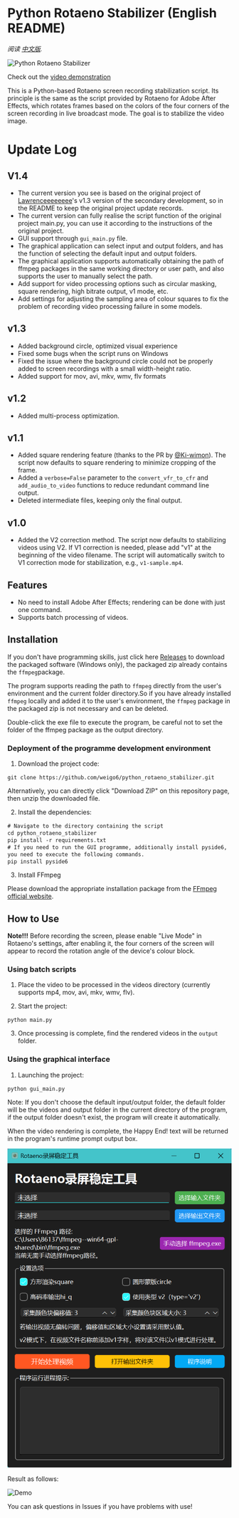 # Python Rotaeno Stabilizer (English README)

*阅读 [中文版](README.md).*

![Python Rotaeno Stabilizer](images/cover.jpg)

Check out
the [video demonstration](https://www.bilibili.com/video/BV1bc411f7fK/?share_source=copy_web&vd_source=9e94008dbf76e399a164028430118348)

This is a Python-based Rotaeno screen recording stabilization script. Its principle is the same as the script provided
by Rotaeno for Adobe After Effects, which rotates frames based on the colors of the four corners of the screen recording
in live broadcast mode. The goal is to stabilize the video image.

# Update Log

## V1.4

- The current version you see is based on the original project of [Lawrenceeeeeeee](https://github.com/Lawrenceeeeeeee/python_rotaeno_stabilizer)'s v1.3 version of the secondary development, so in the README to keep the original project update records.
- The current version can fully realise the script function of the original project main.py, you can use it according to the instructions of the original project.
- GUI support through `gui_main.py` file.
- The graphical application can select input and output folders, and has the function of selecting the default input and output folders.
- The graphical application supports automatically obtaining the path of ffmpeg packages in the same working directory or user path, and also supports the user to manually select the path.
- Add support for video processing options such as circular masking, square rendering, high bitrate output, v1 mode, etc.
- Add settings for adjusting the sampling area of colour squares to fix the problem of recording video processing failure in some models.

## v1.3

- Added background circle, optimized visual experience
- Fixed some bugs when the script runs on Windows
- Fixed the issue where the background circle could not be properly added to screen recordings with a small width-height ratio.
- Added support for mov, avi, mkv, wmv, flv formats

## v1.2

- Added multi-process optimization.

## v1.1

- Added square rendering feature (thanks to the PR by [@Ki-wimon](https://github.com/Ki-wimon)). The script now defaults
  to square rendering to minimize cropping of the frame.
- Added a `verbose=False` parameter to the `convert_vfr_to_cfr` and `add_audio_to_video` functions to reduce redundant
  command line output.
- Deleted intermediate files, keeping only the final output.

## v1.0

- Added the V2 correction method. The script now defaults to stabilizing videos using V2. If V1 correction is needed,
  please add "v1" at the beginning of the video filename. The script will automatically switch to V1 correction mode for
  stabilization, e.g., `v1-sample.mp4`.

## Features

- No need to install Adobe After Effects; rendering can be done with just one command.
- Supports batch processing of videos.

## Installation

If you don't have programming skills, just click here [Releases](https://github.com/weigo6/python_rotaeno_stabilizer/releases) to download the packaged software (Windows only), the packaged zip already contains the `ffmpeg`package.

The program supports reading the path to `ffmpeg` directly from the user's environment and the current folder directory.So if you have already installed `ffmpeg` locally and added it to the user's environment, the `ffmpeg` package in the packaged zip is not necessary and can be deleted.

Double-click the exe file to execute the program, be careful not to set the folder of the ffmpeg package as the output directory.

### Deployment of the programme development environment

1. Download the project code:

```shell
git clone https://github.com/weigo6/python_rotaeno_stabilizer.git
```

Alternatively, you can directly click "Download ZIP" on this repository page, then unzip the downloaded file.

2. Install the dependencies:

```shell
# Navigate to the directory containing the script
cd python_rotaeno_stabilizer
pip install -r requirements.txt
# If you need to run the GUI programme, additionally install pyside6, you need to execute the following commands.
pip install pyside6
```

3. Install FFmpeg

Please download the appropriate installation package from
the [FFmpeg official website](https://ffmpeg.org/download.html).

## How to Use

**Note!!!** Before recording the screen, please enable "Live Mode" in Rotaeno's settings, after enabling it, the four corners of the screen will appear to record the rotation angle of the device's colour block.

### Using batch scripts

1. Place the video to be processed in the videos directory (currently supports mp4, mov, avi, mkv, wmv, flv).

2. Start the project:

```shell
python main.py
```

3. Once processing is complete, find the rendered videos in the `output` folder.

### Using the graphical interface

1. Launching the project:

```shell
python gui_main.py
```

Note: If you don't choose the default input/output folder, the default folder will be the videos and output folder in the current directory of the program, if the output folder doesn't exist, the program will create it automatically.

When the video rendering is complete, the Happy End! text will be returned in the program's runtime prompt output box.

<img src="images/gui.png" alt="gui" style="zoom:80%;" />

Result as follows:

![Demo](images/example.gif)

You can ask questions in Issues if you have problems with use!
